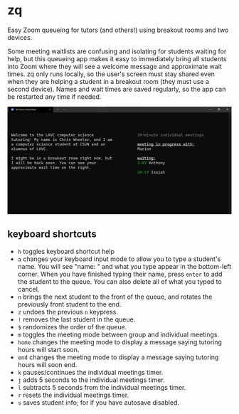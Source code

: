# zq

Easy Zoom queueing for tutors (and others!) using breakout rooms and two devices.

Some meeting waitlists are confusing and isolating for students waiting for help, but this queueing app makes it easy to immediately bring all students into Zoom where they will see a welcome message and approximate wait times. zq only runs locally, so the user's screen must stay shared even when they are helping a student in a breakout room (they must use a second device). Names and wait times are saved regularly, so the app can be restarted any time if needed.

![demo](docs/demo1.png)

## keyboard shortcuts

* `h` toggles keyboard shortcut help
* `a` changes your keyboard input mode to allow you to type a student's name. You will see "name: " and what you type appear in the bottom-left corner. When you have finished typing their name, press `enter` to add the student to the queue. You can also delete all of what you typed to cancel.
* `n` brings the next student to the front of the queue, and rotates the previously front student to the end.
* `z` undoes the previous `n` keypress.
* `!` removes the last student in the queue.
* `$` randomizes the order of the queue.
* `m` toggles the meeting mode between group and individual meetings.
* `home` changes the meeting mode to display a message saying tutoring hours will start soon.
* `end` changes the meeting mode to display a message saying tutoring hours will soon end.
* `k` pauses/continues the individual meetings timer.
* `j` adds 5 seconds to the individual meetings timer.
* `l` subtracts 5 seconds from the individual meetings timer.
* `r` resets the individual meetings timer.
* `s` saves student info; for if you have autosave disabled.
